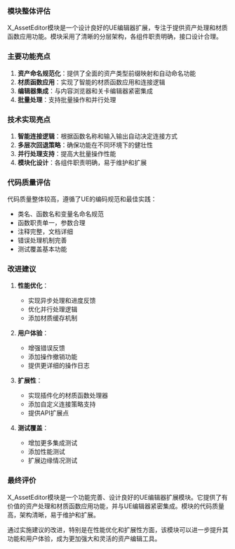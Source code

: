### 模块整体评估

X_AssetEditor模块是一个设计良好的UE编辑器扩展，专注于提供资产处理和材质函数应用功能。模块采用了清晰的分层架构，各组件职责明确，接口设计合理。

### 主要功能亮点

1. **资产命名规范化**：提供了全面的资产类型前缀映射和自动命名功能
2. **材质函数应用**：实现了智能的材质函数应用和连接逻辑
3. **编辑器集成**：与内容浏览器和关卡编辑器紧密集成
4. **批量处理**：支持批量操作和并行处理

### 技术实现亮点

1. **智能连接逻辑**：根据函数名称和输入输出自动决定连接方式
2. **多层次回退策略**：确保功能在不同环境下的健壮性
3. **并行处理支持**：提高大批量操作性能
4. **模块化设计**：各组件职责明确，易于维护和扩展

### 代码质量评估

代码质量整体较高，遵循了UE的编码规范和最佳实践：
- 类名、函数名和变量名命名规范
- 函数职责单一，参数合理
- 注释完整，文档详细
- 错误处理机制完善
- 测试覆盖基本功能

### 改进建议

1. **性能优化**：
   - 实现异步处理和进度反馈
   - 优化并行处理逻辑
   - 添加材质缓存机制

2. **用户体验**：
   - 增强错误反馈
   - 添加操作撤销功能
   - 提供更详细的操作日志

3. **扩展性**：
   - 实现插件化的材质函数处理器
   - 添加自定义连接策略支持
   - 提供API扩展点

4. **测试覆盖**：
   - 增加更多集成测试
   - 添加性能测试
   - 扩展边缘情况测试

### 最终评价

X_AssetEditor模块是一个功能完善、设计良好的UE编辑器扩展模块。它提供了有价值的资产处理和材质函数应用功能，并与UE编辑器紧密集成。模块的代码质量高，架构清晰，易于维护和扩展。

通过实施建议的改进，特别是在性能优化和扩展性方面，该模块可以进一步提升其功能和用户体验，成为更加强大和灵活的资产编辑工具。